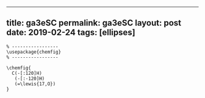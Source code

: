 ---
 title: ga3eSC
 permalink: ga3eSC
 layout: post
 date: 2019-02-24
 tags: [ellipses]
 ---

```latex% Dans le préambule
% -----------------
\usepackage{chemfig}
% -----------------

\chemfig{
  C(-[:120]H)
   (-[:-120]H)
   (=\lewis{17,O})
}
```